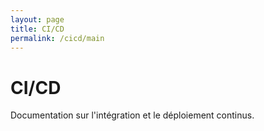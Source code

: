 ```yaml
---
layout: page
title: CI/CD
permalink: /cicd/main
---
```


# CI/CD

Documentation sur l'intégration et le déploiement continus.